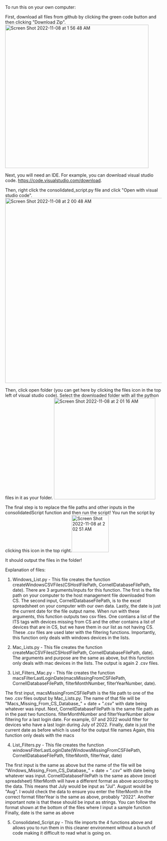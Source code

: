 To run this on your own computer:

First, download all files from github by clicking the green code button and then clicking "Download Zip".
<img width="461" alt="Screen Shot 2022-11-08 at 1 56 48 AM" src="https://user-images.githubusercontent.com/84477747/200496033-f1000731-eba3-4140-aa9e-d63f6b274d1f.png">

Next, you will need an IDE. For example, you can download visual studio code. https://code.visualstudio.com/download.

Then, right click the consolidated_script.py file and click "Open with visual studio code".<img width="595" alt="Screen Shot 2022-11-08 at 2 00 48 AM" src="https://user-images.githubusercontent.com/84477747/200496350-2a3fe523-73c8-40b0-9ee9-d15b5ea26e12.png">

Then, click open folder (you can get here by clicking the files icon in the top left of visual studio code). Select the downloaded folder with all the python files in it as your folder. <img width="326" alt="Screen Shot 2022-11-08 at 2 01 16 AM" src="https://user-images.githubusercontent.com/84477747/200496486-042bcb3b-02b0-4c90-b05f-664915e938c9.png">

The final step is to replace the file paths and other inputs in the consolidatedScript function and then run the script! You run the script by clicking this icon in the top right.<img width="119" alt="Screen Shot 2022-11-08 at 2 02 51 AM" src="https://user-images.githubusercontent.com/84477747/200496641-56c8b0ba-c089-4c8d-ad29-4dacde3d057e.png">

It should output the files in the folder!

Explanation of files:

1. Windows_List.py - This file creates the function createWindowsCSVFiles(CSHostFilePath, CornellDatabaseFilePath, date). 
There are 3 arguments/inputs for this function. The first is the file path on your computer to the host management file downloaded from CS. 
The second input, CornellDatabaseFilePath, is to the excel spreadsheet on your computer with our own data. Lastly, the date is just the current date for the file output name.
When run with these arguments, this function outputs two csv files. One contians a list of the ITS tags with devices missing from CS and the other contains a list of devices that are in CS, but we have them in our list as not having CS.
These .csv files are used later with the filtering functions.
Importantly, this function only deals with windows devices in the lists.

2. Mac_Lists.py - This file creates the function createMacCSVFiles(CSHostFilePath, CornellDatabaseFilePath, date).
The arguments and purpose are the same as above, but this function only deals with mac devices in the lists.
The output is again 2 .csv files.

3. List_Filters_Mac.py - This file creates the function macsFilterLastLoginDate(macsMissingFromCSFilePath, CornellDatabaseFilePath, filterMonthNumber, filterYearNumber, date).

The first input, macsMissingFromCSFilePath is the file path to one of the two .csv files output by Mac_Lists.py. The name of that file will be "Macs_Missing_From_CS_Database_" + date + ".csv" with date being whatever was input.
Next, CornellDatabaseFilePath is the same file path as in the past two functions.
filterMonthNumber and filterYearNumber allow filtering for a last login date. For example, 07 and 2022 would filter for devices who have a last login during July of 2022.
Finally, date is just the current date as before which is used for the output file names
Again, this function only deals with the macs

4. List_Filters.py - This file creates the function windowsFilterLastLoginDate(WindowsMissingFromCSFilePath, CornellDatabaseFilePath, filterMonth, filterYear, date)

The first input is the same as above but the name of the file will be "Windows_Missing_From_CS_Database_" + date + ".csv" with date being whatever was input.
CornellDatabaseFilePath is the same as above (excel spreadsheet)
filterMonth will have a different format as above according to the data. This means that July would be input as "Jul". August would be "Aug". I would check the data to ensure you enter the filterMonth in the correct format
filterYear is the same as above, probably "2022". Another important note is that these should be input as strings. You can follow the format shown at the bottom of the files where I input a sample function
Finally, date is the same as above

5. Consolidated_Script.py - This file imports the 4 functions above and allows you to run them in this cleaner environment without a bunch of code making it difficult to read what is going on.

